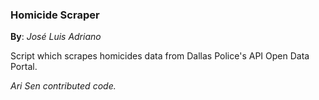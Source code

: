 ### Homicide Scraper
<b>By</b>: <em>José Luis Adriano</em>

Script which scrapes homicides data from Dallas Police's API Open Data Portal.

<em>Ari Sen contributed code.</em>
